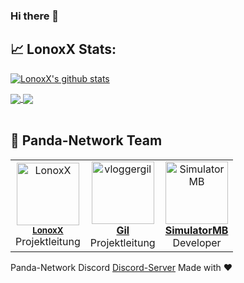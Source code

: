### Hi there 👋


## 📈 LonoxX Stats:
[![LonoxX's github stats](https://github-readme-stats.vercel.app/api?username=LonoxX&show_icons=true)](https://github.com/LonoxX)


<a href="https://github.com/PNPanda-Network/Coming-Soon-Template">
  <img align="center" src="https://github-readme-stats.vercel.app/api/pin/?username=PNPanda-Network&repo=Coming-Soon-Template" />
</a>
<a href="https://github.com/PNPanda-Network/Discord-Bot">
  <img align="center" src="https://github-readme-stats.vercel.app/api/pin/?username=PNPanda-Network&repo=Discord-Bot" />
</a>
<br /><br />

## 🐼 Panda-Network Team

<table>
  <tr>
    <td align="center">
      <a href="https://github.com/LonoxX"><img src="https://avatars3.githubusercontent.com/u/35597628?v=4" width="100px;" alt="LonoxX"/></a><br />
        <sub><b><a href="https://github.com/LonoxX">LonoxX</b></a></sub><br />Projektleitung
    </td>
    <td align="center">
      <a href="https://github.com/vloggergil"><img src="https://avatars3.githubusercontent.com/u/23207852?v=4" width="100px;" alt="vloggergil"/><br />
        <sub><b><a href="https://github.com/vloggergil">Gil</b></a></sub><br />Projektleitung
    </td>
    <td align="center">
      <a href="https://github.com/SimulatorMB"><img src="https://avatars3.githubusercontent.com/u/50833616?v=4" width="100px;" alt="SimulatorMB"/><br />
        <sub><b><a href="https://github.com/SimulatorMB">SimulatorMB</b></a></sub><br />Developer
    </td>
  </tr>
</table>


Panda-Network Discord [Discord-Server](https://discord.gg/z8ScRvf)
Made with :heart:
<!--
**LonoxX/LonoxX** is a ✨ _special_ ✨ repository because its `README.md` (this file) appears on your GitHub profile.

Here are some ideas to get you started:

- 🔭 I’m currently working on ...
- 🌱 I’m currently learning ...
- 👯 I’m looking to collaborate on ...
- 🤔 I’m looking for help with ...
- 💬 Ask me about ...
- 📫 How to reach me: ...
- 😄 Pronouns: ...
- ⚡ Fun fact: ...
-->

